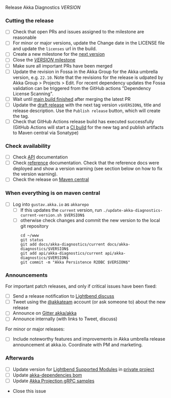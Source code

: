 Release Akka Diagnostics $VERSION$

<!--
# Release Train Issue Template for Akka Persistence R2DBC

(Liberally copied and adopted from Scala itself https://github.com/scala/scala-dev/blob/b11cd2e4a4431de7867db6b39362bea8fa6650e7/notes/releases/template.md)

For every release, use the `scripts/create-release-issue.sh` to make a copy of this file named after the release, and expand the variables.

Variables to be expanded in this template:
- $VERSION$=???

Key links:
  - akka/akka-diagnostics milestone: https://github.com/akka/akka-persistence/milestone/?
-->

### Cutting the release

- [ ] Check that open PRs and issues assigned to the milestone are reasonable
- [ ] For minor or major versions, update the Change date in the LICENSE file and update the `licenses` url in the build.
- [ ] Create a new milestone for the [next version](https://github.com/akka/akka-diagnostics/milestones)
- [ ] Close the [$VERSION$ milestone](https://github.com/akka/akka-diagnostics/milestones?direction=asc&sort=due_date)
- [ ] Make sure all important PRs have been merged
- [ ] Update the revision in Fossa in the Akka Group for the Akka umbrella version, e.g. `22.10`. Note that the revisions for the release is udpated by Akka Group > Projects > Edit. For recent dependency updates the Fossa validation can be triggered from the GitHub actions "Dependency License Scanning".
- [ ] Wait until [main build finished](https://github.com/akka/akka-diagnostics/actions) after merging the latest PR
- [ ] Update the [draft release](https://github.com/akka/akka-diagnostics/releases) with the next tag version `v$VERSION$`, title and release description. Use the `Publish release` button, which will create the tag.
- [ ] Check that GitHub Actions release build has executed successfully (GitHub Actions will start a [CI build](https://github.com/akka/akka-diagnostics/actions) for the new tag and publish artifacts to Maven central via Sonatype)

### Check availability

- [ ] Check [API](https://doc.akka.io/api/akka-diagnostics/$VERSION$/) documentation
- [ ] Check [reference](https://doc.akka.io/docs/akka-diagnostics/$VERSION$/) documentation. Check that the reference docs were deployed and show a version warning (see section below on how to fix the version warning).
- [ ] Check the release on [Maven central](https://repo1.maven.org/maven2/com/lightbend/akka/akka-diagnostics_2.13/$VERSION$/)

### When everything is on maven central
- [ ] Log into `gustav.akka.io` as `akkarepo`
    - [ ] If this updates the `current` version, run `./update-akka-diagnostics-current-version.sh $VERSION$`
    - [ ] otherwise check changes and commit the new version to the local git repository
         ```
         cd ~/www
         git status
         git add docs/akka-diagnostics/current docs/akka-diagnostics/$VERSION$
         git add api/akka-diagnostics/current api/akka-diagnostics/$VERSION$
         git commit -m "Akka Persistence R2DBC $VERSION$"
         ```

### Announcements

For important patch releases, and only if critical issues have been fixed:

- [ ] Send a release notification to [Lightbend discuss](https://discuss.akka.io)
- [ ] Tweet using the [@akkateam](https://twitter.com/akkateam/) account (or ask someone to) about the new release
- [ ] Announce on [Gitter akka/akka](https://gitter.im/akka/akka)
- [ ] Announce internally (with links to Tweet, discuss)

For minor or major releases:

- [ ] Include noteworthy features and improvements in Akka umbrella release announcement at akka.io. Coordinate with PM and marketing.

### Afterwards

- [ ] Update version for [Lightbend Supported Modules](https://developer.lightbend.com/docs/lightbend-platform/introduction/getting-help/build-dependencies.html) in [private project](https://github.com/lightbend/lightbend-technology-intro-doc/blob/master/docs/modules/getting-help/examples/build.sbt)
- [ ] Update [akka-dependencies bom](https://github.com/lightbend/akka-dependencies)
- [ ] Update [Akka Projection gRPC samples](https://github.com/akka/akka-projection/tree/main/samples/grpc)
- Close this issue